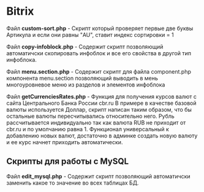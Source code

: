 # Bitrix


Файл <b>custom-sort.php</b> - Скрипт который проверяет первые две буквы Артикула и если они равны "AU", ставит индекс сортировки = 1

Файл <b>copy-infoblock.php</b> - Содержит скрипт позволяющий автоматичски скопировать инфоблок и все его свойства в другой тип инфоблока.

Файл <b>menu.section.php</b> - Содержит скрипт для файла component.php компонента menu.section позволяющий выводить в мень многоуровневое меню из разделов и элементов инфоблока

Файл <b>getCurrenciesRates.php</b> - Функция для получения курсов валют с сайта Центрального Банка России cbr.ru
В примере в качестве базовой валюты используется Доллар, скрипт написан таким образом, что бы остальные валюты пересчитывались относительно него. Рубль рассчитывается индивидуально так как валюта RUB не приходит от cbr.ru и по умолчанию равна 1.
Функционал универсальный к добавлению новых валют, достаточно в админке создать новую валюту и ее курс начнет приходить автоматически.

<h2>Скрипты для работы с MySQL</h2>

Файл <b>edit_mysql.php</b> - Содержит скрипт позволяющий автоматичски заменить какое то значение во всех таблицах БД.



